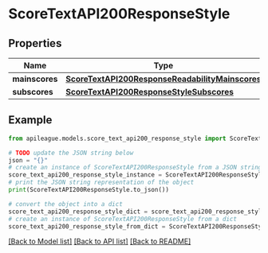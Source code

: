# ScoreTextAPI200ResponseStyle


## Properties

Name | Type | Description | Notes
------------ | ------------- | ------------- | -------------
**mainscores** | [**ScoreTextAPI200ResponseReadabilityMainscores**](ScoreTextAPI200ResponseReadabilityMainscores.md) |  | [optional] 
**subscores** | [**ScoreTextAPI200ResponseStyleSubscores**](ScoreTextAPI200ResponseStyleSubscores.md) |  | [optional] 

## Example

```python
from apileague.models.score_text_api200_response_style import ScoreTextAPI200ResponseStyle

# TODO update the JSON string below
json = "{}"
# create an instance of ScoreTextAPI200ResponseStyle from a JSON string
score_text_api200_response_style_instance = ScoreTextAPI200ResponseStyle.from_json(json)
# print the JSON string representation of the object
print(ScoreTextAPI200ResponseStyle.to_json())

# convert the object into a dict
score_text_api200_response_style_dict = score_text_api200_response_style_instance.to_dict()
# create an instance of ScoreTextAPI200ResponseStyle from a dict
score_text_api200_response_style_from_dict = ScoreTextAPI200ResponseStyle.from_dict(score_text_api200_response_style_dict)
```
[[Back to Model list]](../README.md#documentation-for-models) [[Back to API list]](../README.md#documentation-for-api-endpoints) [[Back to README]](../README.md)


